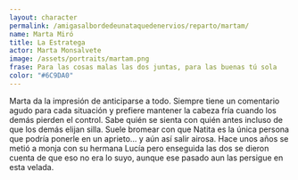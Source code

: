 ```yaml
---
layout: character
permalink: /amigasalbordedeunataquedenervios/reparto/martam/
name: Marta Miró
title: La Estratega
actor: Marta Monsalvete
image: /assets/portraits/martam.png
frase: Para las cosas malas las dos juntas, para las buenas tú sola
color: "#6C9DA0"
---
```

Marta da la impresión de anticiparse a todo. Siempre tiene un comentario agudo para cada situación y prefiere mantener la cabeza fría cuando los demás pierden el control. Sabe quién se sienta con quién antes incluso de que los demás elijan silla. Suele bromear con que Natita es la única persona que podría ponerle en un aprieto… y aún así salir airosa. Hace unos años se metió a monja con su hermana Lucía pero enseguida las dos se dieron cuenta de que eso no era lo suyo, aunque ese pasado aun las persigue en esta velada. 